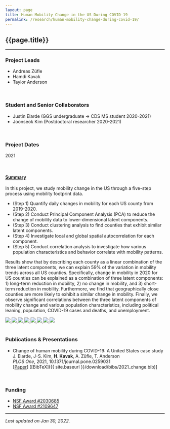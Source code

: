 ```yaml
---
layout: page
title: Human Mobility Change in the US During COVID-19
permalink: /research/human-mobility-change-during-covid-19/
---
```


## {{page.title}}
<hr/>

### Project Leads
- Andreas Züfle
- Hamdi Kavak
- Taylor Anderson

<br/>

### Student and Senior Collaborators
- Justin Elarde (GGS undergraduate -> CDS MS student 2020-2021)
- Joonseok Kim (Postdoctoral researcher 2020-2021)

<br/>

### Project Dates
2021

<br/>


#### <u>Summary</u>
In this project, we study mobility change in the US through a five-step process using mobility footprint data.
- (Step 1) Quantify daily changes in mobility for each US county from 2019-2020.
- (Step 2) Conduct Principal Component Analysis (PCA) to reduce the change of mobility data to lower-dimensional latent components.
- (Step 3) Conduct clustering analysis to find counties that exhibit similar latent components.
- (Step 4) Investigate local and global spatial autocorrelation for each component.
- (Step 5) Conduct correlation analysis to investigate how various population characteristics and behavior correlate with mobility patterns.  

Results show that by describing each county as a linear combination of the three latent components, we can explain 59% of the variation in mobility trends across all US counties. Specifically, change in mobility in 2020 for US counties can be explained as a combination of three latent components: 1) long-term reduction in mobility, 2) no change in mobility, and 3) short-term reduction in mobility. Furthermore, we find that geographically close counties are more likely to exhibit a similar change in mobility. Finally, we observe significant correlations between the three latent components of mobility change and various population characteristics, including political leaning, population, COVID-19 cases and deaths, and unemployment.

<div id="change-covid-gallery">
<a href="{{ site.baseurl }}/images/research/human-mobility/change-covid-19/1approach.png" data-toggle="lightbox" data-gallery="covid-change-gallery" class="col-sm-4" data-title="Title comes here" data-footer="Footer comes here.">
        <img width="{{site.thumbnail_width}}" src="{{ site.baseurl }}/images/research/human-mobility/change-covid-19/1approach.png" class="img-fluid">
    </a>
<a href="{{ site.baseurl }}/images/research/human-mobility/change-covid-19/2-2019vs2020.png" data-toggle="lightbox" data-gallery="covid-change-gallery" class="col-sm-4" data-title="Title comes here" data-footer="Footer comes here.">
        <img width="{{site.thumbnail_width}}" src="{{ site.baseurl }}/images/research/human-mobility/change-covid-19/2-2019vs2020.png" class="img-fluid">
    </a>
<a href="{{ site.baseurl }}/images/research/human-mobility/change-covid-19/3example-counties.png" data-toggle="lightbox" data-gallery="covid-change-gallery" class="col-sm-4" data-title="Title comes here" data-footer="Footer comes here.">
        <img width="{{site.thumbnail_width}}" src="{{ site.baseurl }}/images/research/human-mobility/change-covid-19/3example-counties.png" class="img-fluid">
    </a>
<a href="{{ site.baseurl }}/images/research/human-mobility/change-covid-19/4components.png" data-toggle="lightbox" data-gallery="covid-change-gallery" class="col-sm-4" data-title="Title comes here" data-footer="Footer comes here.">
        <img width="{{site.thumbnail_width}}" src="{{ site.baseurl }}/images/research/human-mobility/change-covid-19/4components.png" class="img-fluid">
    </a>
<a href="{{ site.baseurl }}/images/research/human-mobility/change-covid-19/5county-clusters.png" data-toggle="lightbox" data-gallery="covid-change-gallery" class="col-sm-4" data-title="Title comes here" data-footer="Footer comes here.">
        <img width="{{site.thumbnail_width}}" src="{{ site.baseurl }}/images/research/human-mobility/change-covid-19/5county-clusters.png" class="img-fluid">
    </a>
<a href="{{ site.baseurl }}/images/research/human-mobility/change-covid-19/6county-spatial-clusters.png" data-toggle="lightbox" data-gallery="covid-change-gallery" class="col-sm-4" data-title="Title comes here" data-footer="Footer comes here.">
        <img width="{{site.thumbnail_width}}" src="{{ site.baseurl }}/images/research/human-mobility/change-covid-19/6county-spatial-clusters.png" class="img-fluid">
    </a>
<a href="{{ site.baseurl }}/images/research/human-mobility/change-covid-19/7spatial-autocorrelation.png" data-toggle="lightbox" data-gallery="covid-change-gallery" class="col-sm-4" data-title="Title comes here" data-footer="Footer comes here.">
        <img width="{{site.thumbnail_width}}" src="{{ site.baseurl }}/images/research/human-mobility/change-covid-19/7spatial-autocorrelation.png" class="img-fluid">
    </a>
<a href="{{ site.baseurl }}/images/research/human-mobility/change-covid-19/8correlation.png" data-toggle="lightbox" data-gallery="covid-change-gallery" class="col-sm-4" data-title="Title comes here" data-footer="Footer comes here.">
        <img width="{{site.thumbnail_width}}" src="{{ site.baseurl }}/images/research/human-mobility/change-covid-19/8correlation.png" class="img-fluid">
    </a>

</div>

<br/>


### Publications & Presentations

- Change of human mobility during COVID-19: A United States case study   
  J. Elarde, J-S. Kim, <strong>H. Kavak</strong>, A. Züfle, T. Anderson   
  <em>PLOS One</em>, 2021, 10.1371/journal.pone.0259031  
  [<a title="Paper" href="http://dx.plos.org/10.1371/journal.pone.0259031">Paper</a>]
  [[BibTeX]({{ site.baseurl }}/download/bibs/2021_change.bib)]

<br/>

### Funding
- [NSF Award #2030685](https://www.nsf.gov/awardsearch/showAward?AWD_ID=2030685)
- [NSF Award #2109647](https://www.nsf.gov/awardsearch/showAward?AWD_ID=2109647)

<hr/>

*Last updated on Jan 30, 2022.*  
<script>
	  lightGallery(document.getElementById('change-covid-gallery'), {
	    thumbnail:true,
	    animateThumb: true,
	    showThumbByDefault: true
	}); 
	</script>